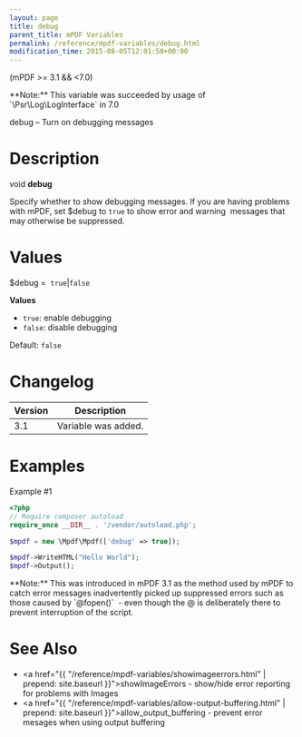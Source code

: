 ```yaml
---
layout: page
title: debug
parent_title: mPDF Variables
permalink: /reference/mpdf-variables/debug.html
modification_time: 2015-08-05T12:01:50+00:00
---
```


(mPDF >= 3.1 && <7.0)

<div class="alert alert-info" role="alert" markdown="1">
  **Note:** This variable was succeeded by usage of `\Psr\Log\LogInterface` in 7.0
</div>

debug – Turn on debugging messages

# Description

void **debug**

Specify whether to show debugging messages. If you are having problems with mPDF, set
<span class="parameter">$debug</span> to `true` to show error and warning  messages that may otherwise be suppressed.

# Values

<span class="parameter">$debug</span> =  `true`\|`false`

**Values**

* `true`: enable debugging
* `false`: disable debugging

Default: `false`

# Changelog

<table class="table">
<thead>
<tr>
  <th>Version</th>
  <th>Description</th>
</tr>
</thead>
<tbody>
<tr>
  <td>3.1</td>
  <td>Variable was added.</td>
</tr>
</tbody>
</table>

# Examples

Example #1

```php
<?php
// Require composer autoload
require_once __DIR__ . '/vendor/autoload.php';

$mpdf = new \Mpdf\Mpdf(['debug' => true]);

$mpdf->WriteHTML("Hello World");
$mpdf->Output();

```

<div class="alert alert-info" role="alert" markdown="1">
  **Note:** This was introduced in mPDF 3.1 as the method used by mPDF to catch error messages
  inadvertently picked up suppressed errors such as those caused by `@fopen()`  - even though the @ is deliberately
  there to prevent interruption of the script.
</div>

# See Also

- <a href="{{ "/reference/mpdf-variables/showimageerrors.html" | prepend: site.baseurl }}">showImageErrors</a> - show/hide error reporting for problems with Images
- <a href="{{ "/reference/mpdf-variables/allow-output-buffering.html" | prepend: site.baseurl }}">allow_output_buffering</a> - prevent error mesages when using output buffering

